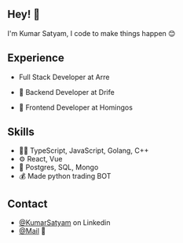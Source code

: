 ## Hey! 👋
I'm Kumar Satyam, I code to make things happen 😊

## Experience
-   Full Stack Developer at Arre

- 🧭 Backend Developer at Drife

- 👥 Frontend Developer at Homingos



## Skills
- 👨‍💻 TypeScript, JavaScript, Golang, C++
- ⚙️ React, Vue
- 💽 Postgres, SQL, Mongo
- 💰 Made python trading BOT

## Contact
- [@KumarSatyam](https://www.linkedin.com/in/satyam432/) on Linkedin
- [@Mail](432satyam432@gmail.com) 📧
